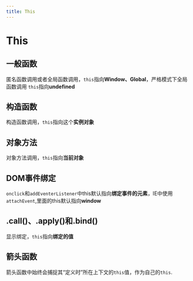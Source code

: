 ```yaml
---
title: This
---
```


# This

## 一般函数
匿名函数调用或者全局函数调用，`this`指向**Window、Global**，严格模式下全局函数调用 `this`指向**undefined**

## 构造函数
构造函数调用，`this`指向这个**实例对象**

## 对象方法
对象方法调用，`this`指向**当前对象**

## DOM事件绑定
`onclick`和`addEventerListener`中this默认指向**绑定事件的元素**，IE中使用`attachEvent`,里面的this默认指向**window**

## .call()、.apply()和.bind() 
显示绑定，`this`指向**绑定的值**

## 箭头函数
箭头函数中始终会捕捉其“定义时”所在上下文的`this`值，作为自己的`this`.
